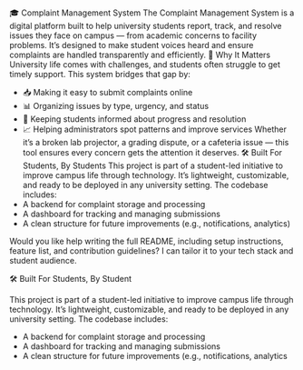 

🎓 Complaint Management System
The Complaint Management System is a digital platform built to help university students report, track, and resolve issues they face on campus — from academic concerns to facility problems. It’s designed to make student voices heard and ensure complaints are handled transparently and efficiently.
💬 Why It Matters
University life comes with challenges, and students often struggle to get timely support. This system bridges that gap by:
- 📥 Making it easy to submit complaints online
- 📊 Organizing issues by type, urgency, and status
- 🔄 Keeping students informed about progress and resolution
- 📈 Helping administrators spot patterns and improve services
Whether it’s a broken lab projector, a grading dispute, or a cafeteria issue — this tool ensures every concern gets the attention it deserves.
🛠️ Built For Students, By Students
This project is part of a student-led initiative to improve campus life through technology. It’s lightweight, customizable, and ready to be deployed in any university setting. The codebase includes:
- A backend for complaint storage and processing
- A dashboard for tracking and managing submissions
- A clean structure for future improvements (e.g., notifications, analytics)

Would you like help writing the full README, including setup instructions, feature list, and contribution guidelines? I can tailor it to your tech stack and student audience.


🛠️ Built For Students, By Student

This project is part of a student-led initiative to improve campus life through technology. It’s lightweight, customizable, and ready to be deployed in any university setting. The codebase includes:
- A backend for complaint storage and processing
- A dashboard for tracking and managing submissions
- A clean structure for future improvements (e.g., notifications, analytics

